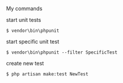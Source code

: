 My commands

start unit tests
```
$ vendor\bin\phpunit
```

start specific unit test
```
$ vendor\bin\phpunit --filter SpecificTest
```

create new test
```
$ php artisan make:test NewTest
```